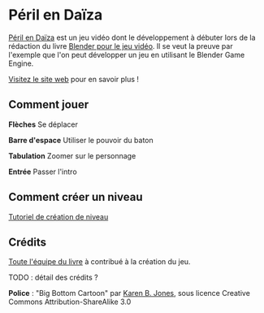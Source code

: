 Péril en Daïza
==============

[Péril en Daïza](http://perilendaiza.com/) est un jeu vidéo dont le développement à débuter lors de la rédaction du livre [Blender pour le jeu vidéo](http://fr.flossmanuals.net/blender-pour-le-jeu-video/). Il se veut la preuve par l'exemple que l'on peut développer un jeu en utilisant le Blender Game Engine.

[Visitez le site web](http://perilendaiza.com/) pour en savoir plus !

Comment jouer
-------------

**Flèches** Se déplacer

**Barre d'espace** Utiliser le pouvoir du baton

**Tabulation** Zoomer sur le personnage

**Entrée** Passer l'intro

Comment créer un niveau
-----------------------

[Tutoriel de création de niveau](https://github.com/flossmanualsfr/peril-en-daiza/wiki/Cr%C3%A9ation-d%27un-niveau)

Crédits
-------

[Toute l'équipe du livre](http://fr.flossmanuals.net/blender-pour-le-jeu-video/ch042_a-propos) à contribué à la création du jeu.

TODO : détail des crédits ?

**Police** : "Big Bottom Cartoon" par [Karen B. Jones](http://karenbjones.com/), sous licence Creative Commons Attribution-ShareAlike 3.0
